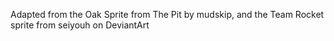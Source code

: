 Adapted from the Oak Sprite from The Pit by mudskip, and the Team Rocket sprite from seiyouh on DeviantArt